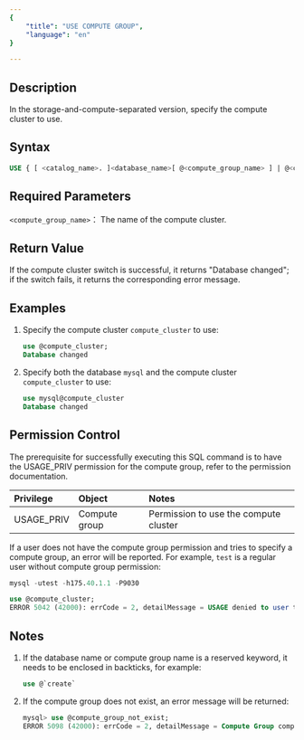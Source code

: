 ```yaml
---
{
    "title": "USE COMPUTE GROUP",
    "language": "en"
}

---
```


## Description

In the storage-and-compute-separated version, specify the compute cluster to use.

## Syntax


```sql
USE { [ <catalog_name>. ]<database_name>[ @<compute_group_name> ] | @<compute_group_name> }
```

## Required Parameters

`<compute_group_name>`： The name of the compute cluster.

## Return Value

If the compute cluster switch is successful, it returns "Database changed"; if the switch fails, it returns the corresponding error message.

## Examples

1. Specify the compute cluster `compute_cluster` to use:

    ```sql
    use @compute_cluster;
    Database changed
    ```

2. Specify both the database `mysql` and the compute cluster `compute_cluster` to use:

    ```sql
    use mysql@compute_cluster
    Database changed
    ```

## Permission Control

The prerequisite for successfully executing this SQL command is to have the USAGE_PRIV permission for the compute group, refer to the permission documentation.

| Privilege  | Object        | Notes                                 |
| :--------- | :------------ | :------------------------------------ |
| USAGE_PRIV | Compute group | Permission to use the compute cluster |

If a user does not have the compute group permission and tries to specify a compute group, an error will be reported. For example, `test` is a regular user without compute group permission:

```sql
mysql -utest -h175.40.1.1 -P9030

use @compute_cluster;
ERROR 5042 (42000): errCode = 2, detailMessage = USAGE denied to user test'@'127.0.0.1' for compute group 'compute_cluster'
```


## Notes

1. If the database name or compute group name is a reserved keyword, it needs to be enclosed in backticks, for example:

    ```sql
    use @`create`
    ```

2. If the compute group does not exist, an error message will be returned:

    ```sql
    mysql> use @compute_group_not_exist;
    ERROR 5098 (42000): errCode = 2, detailMessage = Compute Group compute_group_not_exist not exist
    ```